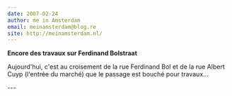 ```yaml
---
date: 2007-02-24
author: me in Amsterdam
email: meinamsterdam@blog.re
site: http://meinamsterdam.nl/
---
```


<!-- TB -->
<p><strong>Encore des travaux sur Ferdinand Bolstraat</strong></p>
<p>Aujourd'hui, c'est au croisement de la rue Ferdinand Bol et de la rue Albert Cuyp (l'entrée du marché) que le passage est bouché pour travaux...</p>
---